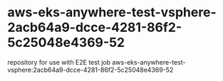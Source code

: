 # aws-eks-anywhere-test-vsphere-2acb64a9-dcce-4281-86f2-5c25048e4369-52
repository for use with E2E test job aws-eks-anywhere-test-vsphere:2acb64a9-dcce-4281-86f2-5c25048e4369-52
